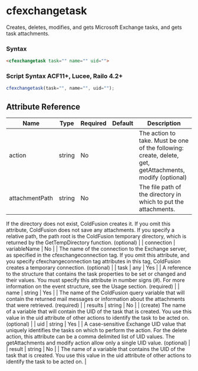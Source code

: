 # cfexchangetask

Creates, deletes, modifies, and gets Microsoft Exchange tasks, and gets task attachments.

### Syntax

```html
<cfexchangetask task="" name="" uid="">
```

### Script Syntax ACF11+, Lucee, Railo 4.2+

```javascript
cfexchangetask(task="", name="", uid="");
```

## Attribute Reference

| Name | Type | Required | Default | Description |
| --- | --- | --- | --- | --- |
| action | string | No |  | The action to take. Must be one of the following: create, delete, get, getAttachments, modify (optional) |
| attachmentPath | string | No |  | The file path of the directory in which to put the attachments.
 If the directory does not exist, ColdFusion creates it.
 If you omit this attribute, ColdFusion does not save any attachments.
 If you specify a relative path, the path root is the ColdFusion temporary directory, which is returned
 by the GetTempDirectory function. (optional) |
| connection | variableName | No |  | The name of the connection to the Exchange server, as specified in the cfexchangeconnection tag.
 If you omit this attribute, and you specify cfexchangeconnection tag attributes in this tag,
 ColdFusion creates a temporary connection. (optional) |
| task | any | Yes |  | A reference to the structure that contains the task properties to be set or changed and their values.
 You must specify this attribute in number signs (#).
 For more information on the event structure, see the Usage section. (required) |
| name | string | Yes |  | The name of the ColdFusion query variable that will contain the returned mail messages or information
 about the attachments that were retrieved. (required) |
| results | string | No |  | (create) The name of a variable that will contain the UID of the task that is created.
 You use this value in the uid attribute of other actions to identify the task to be acted on. (optional) |
| uid | string | Yes |  | A case-sensitive Exchange UID value that uniquely identifies the tasks on which to perform the action.
 For the delete action, this attribute can be a comma delimited list of UID values.
 The getAttachments and modify action allow only a single UID value. (optional) |
| result | string | No |  | The name of a variable that contains the UID of the task that is created. You use this value in the uid attribute of other actions to identify the task to be acted on. |
